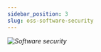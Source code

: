```yaml
---
sidebar_position: 3
slug: oss-software-security
---
```


*![Software security](/img/diagrams/software-security-model.svg)*
